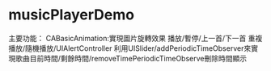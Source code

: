 # musicPlayerDemo
主要功能：
CABasicAnimation:實現圖片旋轉效果
播放/暫停/上一首/下一首
重複播放/隨機播放/UIAlertController
利用UISlider/addPeriodicTimeObserver來實現歌曲目前時間/剩餘時間/removeTimePeriodicTimeObserve刪除時間顯示

